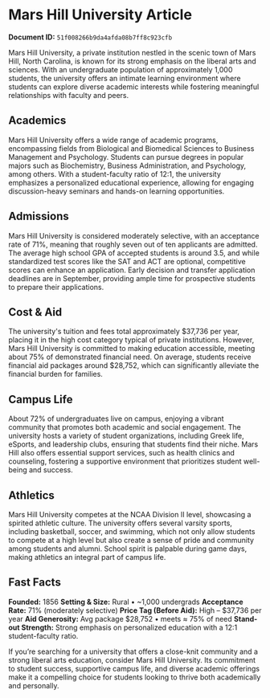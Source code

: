 # Mars Hill University Article

**Document ID:** `51f008266b9da4afda08b7ff8c923cfb`

Mars Hill University, a private institution nestled in the scenic town of Mars Hill, North Carolina, is known for its strong emphasis on the liberal arts and sciences. With an undergraduate population of approximately 1,000 students, the university offers an intimate learning environment where students can explore diverse academic interests while fostering meaningful relationships with faculty and peers.

## Academics
Mars Hill University offers a wide range of academic programs, encompassing fields from Biological and Biomedical Sciences to Business Management and Psychology. Students can pursue degrees in popular majors such as Biochemistry, Business Administration, and Psychology, among others. With a student-faculty ratio of 12:1, the university emphasizes a personalized educational experience, allowing for engaging discussion-heavy seminars and hands-on learning opportunities.

## Admissions
Mars Hill University is considered moderately selective, with an acceptance rate of 71%, meaning that roughly seven out of ten applicants are admitted. The average high school GPA of accepted students is around 3.5, and while standardized test scores like the SAT and ACT are optional, competitive scores can enhance an application. Early decision and transfer application deadlines are in September, providing ample time for prospective students to prepare their applications.

## Cost & Aid
The university's tuition and fees total approximately $37,736 per year, placing it in the high cost category typical of private institutions. However, Mars Hill University is committed to making education accessible, meeting about 75% of demonstrated financial need. On average, students receive financial aid packages around $28,752, which can significantly alleviate the financial burden for families.

## Campus Life
About 72% of undergraduates live on campus, enjoying a vibrant community that promotes both academic and social engagement. The university hosts a variety of student organizations, including Greek life, eSports, and leadership clubs, ensuring that students find their niche. Mars Hill also offers essential support services, such as health clinics and counseling, fostering a supportive environment that prioritizes student well-being and success.

## Athletics
Mars Hill University competes at the NCAA Division II level, showcasing a spirited athletic culture. The university offers several varsity sports, including basketball, soccer, and swimming, which not only allow students to compete at a high level but also create a sense of pride and community among students and alumni. School spirit is palpable during game days, making athletics an integral part of campus life.

## Fast Facts
**Founded:** 1856
**Setting & Size:** Rural • ~1,000 undergrads
**Acceptance Rate:** 71% (moderately selective)
**Price Tag (Before Aid):** High – $37,736 per year
**Aid Generosity:** Avg package $28,752 • meets ≈ 75% of need
**Stand-out Strength:** Strong emphasis on personalized education with a 12:1 student-faculty ratio.

If you’re searching for a university that offers a close-knit community and a strong liberal arts education, consider Mars Hill University. Its commitment to student success, supportive campus life, and diverse academic offerings make it a compelling choice for students looking to thrive both academically and personally.
